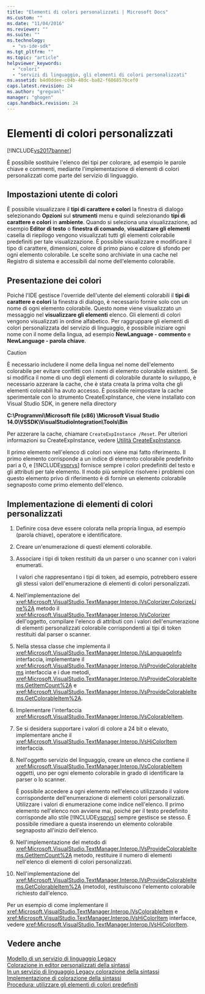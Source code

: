 ```yaml
---
title: "Elementi di colori personalizzati | Microsoft Docs"
ms.custom: ""
ms.date: "11/04/2016"
ms.reviewer: ""
ms.suite: ""
ms.technology: 
  - "vs-ide-sdk"
ms.tgt_pltfrm: ""
ms.topic: "article"
helpviewer_keywords: 
  - "colori"
  - "servizi di linguaggio, gli elementi di colori personalizzati"
ms.assetid: b4d0ddee-c04b-48dc-ba82-f6068570cef0
caps.latest.revision: 24
ms.author: "gregvanl"
manager: "ghogen"
caps.handback.revision: 24
---
```

# Elementi di colori personalizzati
[!INCLUDE[vs2017banner](../../code-quality/includes/vs2017banner.md)]

È possibile sostituire l'elenco dei tipi per colorare, ad esempio le parole chiave e commenti, mediante l'implementazione di elementi di colori personalizzati come parte del servizio di linguaggio.  
  
## Impostazioni utente di colori  
 È possibile visualizzare il **tipi di carattere e colori** la finestra di dialogo selezionando **Opzioni** sul **strumenti** menu e quindi selezionando **tipi di carattere e colori** in **ambiente**. Quando si seleziona una visualizzazione, ad esempio **Editor di testo** o **finestra di comando**,  **visualizzare gli elementi** casella di riepilogo vengono visualizzati tutti gli elementi colorabile predefiniti per tale visualizzazione. È possibile visualizzare e modificare il tipo di carattere, dimensioni, colore di primo piano e colore di sfondo per ogni elemento colorabile. Le scelte sono archiviate in una cache nel Registro di sistema e accessibili dal nome dell'elemento colorabile.  
  
## Presentazione dei colori  
 Poiché l'IDE gestisce l'override dell'utente del elementi colorabili il **tipi di carattere e colori** la finestra di dialogo, è necessario fornire solo con un nome di ogni elemento colorabile. Questo nome viene visualizzato un messaggio nel **visualizzare gli elementi** elenco. Gli elementi di colori vengono visualizzati in ordine alfabetico. Per raggruppare gli elementi di colori personalizzata del servizio di linguaggio, è possibile iniziare ogni nome con il nome della lingua, ad esempio **NewLanguage \- commento** e **NewLanguage \- parola chiave**.  
  
> [!CAUTION]
>  È necessario includere il nome della lingua nel nome dell'elemento colorabile per evitare conflitti con i nomi di elemento colorabile esistenti. Se si modifica il nome di uno degli elementi di colorabile durante lo sviluppo, è necessario azzerare la cache, che è stata creata la prima volta che gli elementi colorabili ha avuto accesso. È possibile reimpostare la cache sperimentale con lo strumento CreateExpInstance, che viene installato con Visual Studio SDK, in genere nella directory  
>   
>  **C:\\Programmi\\Microsoft file \(x86\) \\Microsoft Visual Studio 14.0\\VSSDK\\VisualStudioIntegration\\Tools\\Bin**  
>   
>  Per azzerare la cache, chiamare `CreateExpInstance /Reset`. Per ulteriori informazioni su CreateExpInstance, vedere [Utilità CreateExpInstance](../../extensibility/internals/createexpinstance-utility.md).  
  
 Il primo elemento nell'elenco di colori non viene mai fatto riferimento. Il primo elemento corrisponde a un indice di elemento colorabile predefinito pari a 0, e [!INCLUDE[vsprvs](../../code-quality/includes/vsprvs_md.md)] fornisce sempre i colori predefiniti del testo e gli attributi per tale elemento. Il modo più semplice risolvere i problemi con questo elemento privo di riferimento è di fornire un elemento colorabile segnaposto come primo elemento dell'elenco.  
  
## Implementazione di elementi di colori personalizzati  
  
1.  Definire cosa deve essere colorata nella propria lingua, ad esempio \(parola chiave\), operatore e identificatore.  
  
2.  Creare un'enumerazione di questi elementi colorabile.  
  
3.  Associare i tipi di token restituiti da un parser o uno scanner con i valori enumerati.  
  
     I valori che rappresentano i tipi di token, ad esempio, potrebbero essere gli stessi valori dell'enumerazione di elementi di colori personalizzati.  
  
4.  Nell'implementazione del <xref:Microsoft.VisualStudio.TextManager.Interop.IVsColorizer.ColorizeLine%2A> metodo il <xref:Microsoft.VisualStudio.TextManager.Interop.IVsColorizer> dell'oggetto, compilare l'elenco di attributi con i valori dell'enumerazione di elementi personalizzati colorabile corrispondenti ai tipi di token restituiti dal parser o scanner.  
  
5.  Nella stessa classe che implementa il <xref:Microsoft.VisualStudio.TextManager.Interop.IVsLanguageInfo> interfaccia, implementare il <xref:Microsoft.VisualStudio.TextManager.Interop.IVsProvideColorableItems> interfaccia e i due metodi, <xref:Microsoft.VisualStudio.TextManager.Interop.IVsProvideColorableItems.GetItemCount%2A> e <xref:Microsoft.VisualStudio.TextManager.Interop.IVsProvideColorableItems.GetColorableItem%2A>.  
  
6.  Implementare l'interfaccia <xref:Microsoft.VisualStudio.TextManager.Interop.IVsColorableItem>.  
  
7.  Se si desidera supportare i valori di colore a 24 bit o elevato, implementare anche il <xref:Microsoft.VisualStudio.TextManager.Interop.IVsHiColorItem> interfaccia.  
  
8.  Nell'oggetto servizio del linguaggio, creare un elenco che contiene il <xref:Microsoft.VisualStudio.TextManager.Interop.IVsColorableItem> oggetti, uno per ogni elemento colorabile in grado di identificare la parser o lo scanner.  
  
     È possibile accedere a ogni elemento nell'elenco utilizzando il valore corrispondente dell'enumerazione di elementi colori personalizzati. Utilizzare i valori di enumerazione come indice nell'elenco. Il primo elemento nell'elenco non avviene mai, poiché per il testo predefinito corrisponde allo stile [!INCLUDE[vsprvs](../../code-quality/includes/vsprvs_md.md)] sempre gestisce se stesso. È possibile rimediare a questa inserendo un elemento colorabile segnaposto all'inizio dell'elenco.  
  
9. Nell'implementazione del metodo di <xref:Microsoft.VisualStudio.TextManager.Interop.IVsProvideColorableItems.GetItemCount%2A> metodo, restituire il numero di elementi nell'elenco di elementi di colori personalizzati.  
  
10. Nell'implementazione del <xref:Microsoft.VisualStudio.TextManager.Interop.IVsProvideColorableItems.GetColorableItem%2A> \(metodo\), restituiscono l'elemento colorabile richiesto dall'elenco.  
  
 Per un esempio di come implementare il <xref:Microsoft.VisualStudio.TextManager.Interop.IVsColorableItem> e <xref:Microsoft.VisualStudio.TextManager.Interop.IVsHiColorItem> interfacce, vedere <xref:Microsoft.VisualStudio.TextManager.Interop.IVsHiColorItem>.  
  
## Vedere anche  
 [Modello di un servizio di linguaggio Legacy](../../extensibility/internals/model-of-a-legacy-language-service.md)   
 [Colorazione in editor personalizzati della sintassi](../../extensibility/syntax-coloring-in-custom-editors.md)   
 [In un servizio di linguaggio Legacy colorazione della sintassi](../../extensibility/internals/syntax-coloring-in-a-legacy-language-service.md)   
 [Implementazione di colorazione della sintassi](../../extensibility/internals/implementing-syntax-coloring.md)   
 [Procedura: utilizzare gli elementi di colori predefiniti](../../extensibility/internals/how-to-use-built-in-colorable-items.md)